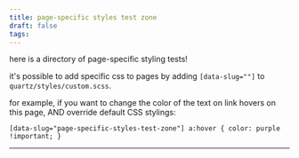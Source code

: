 ```yaml
---
title: page-specific styles test zone
draft: false
tags:
---
```


here is a directory of page-specific styling tests!

it's possible to add specific css to pages by adding `[data-slug=""]` to  `quartz/styles/custom.scss`. 

for example, if you want to change the color of the text on link hovers on this page, AND override default CSS stylings:

```
[data-slug="page-specific-styles-test-zone"] a:hover { color: purple !important; } 
```

-----

